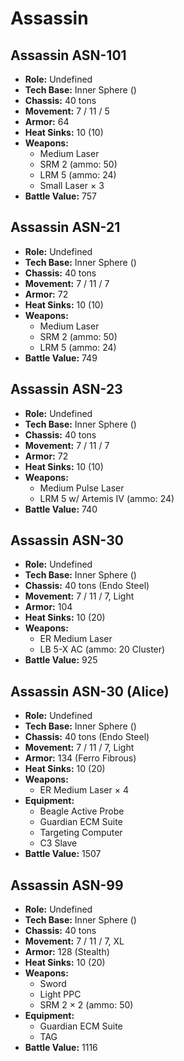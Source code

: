 # Assassin
## Assassin ASN-101
- **Role:** Undefined
- **Tech Base:** Inner Sphere ()
- **Chassis:** 40 tons
- **Movement:** 7 / 11 / 5
- **Armor:** 64
- **Heat Sinks:** 10 (10)
- **Weapons:**
  - Medium Laser
  - SRM 2 (ammo: 50)
  - LRM 5 (ammo: 24)
  - Small Laser × 3
- **Battle Value:** 757

## Assassin ASN-21
- **Role:** Undefined
- **Tech Base:** Inner Sphere ()
- **Chassis:** 40 tons
- **Movement:** 7 / 11 / 7
- **Armor:** 72
- **Heat Sinks:** 10 (10)
- **Weapons:**
  - Medium Laser
  - SRM 2 (ammo: 50)
  - LRM 5 (ammo: 24)
- **Battle Value:** 749

## Assassin ASN-23
- **Role:** Undefined
- **Tech Base:** Inner Sphere ()
- **Chassis:** 40 tons
- **Movement:** 7 / 11 / 7
- **Armor:** 72
- **Heat Sinks:** 10 (10)
- **Weapons:**
  - Medium Pulse Laser
  - LRM 5 w/ Artemis IV (ammo: 24)
- **Battle Value:** 740

## Assassin ASN-30
- **Role:** Undefined
- **Tech Base:** Inner Sphere ()
- **Chassis:** 40 tons (Endo Steel)
- **Movement:** 7 / 11 / 7, Light
- **Armor:** 104
- **Heat Sinks:** 10 (20)
- **Weapons:**
  - ER Medium Laser
  - LB 5-X AC (ammo: 20 Cluster)
- **Battle Value:** 925

## Assassin ASN-30 (Alice)
- **Role:** Undefined
- **Tech Base:** Inner Sphere ()
- **Chassis:** 40 tons (Endo Steel)
- **Movement:** 7 / 11 / 7, Light
- **Armor:** 134 (Ferro Fibrous)
- **Heat Sinks:** 10 (20)
- **Weapons:**
  - ER Medium Laser × 4
- **Equipment:**
  - Beagle Active Probe
  - Guardian ECM Suite
  - Targeting Computer
  - C3 Slave
- **Battle Value:** 1507

## Assassin ASN-99
- **Role:** Undefined
- **Tech Base:** Inner Sphere ()
- **Chassis:** 40 tons
- **Movement:** 7 / 11 / 7, XL
- **Armor:** 128 (Stealth)
- **Heat Sinks:** 10 (20)
- **Weapons:**
  - Sword
  - Light PPC
  - SRM 2 × 2 (ammo: 50)
- **Equipment:**
  - Guardian ECM Suite
  - TAG
- **Battle Value:** 1116

